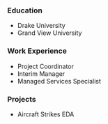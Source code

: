 ### Education
- Drake University
- Grand View University

### Work Experience
- Project Coordinator
- Interim Manager
- Managed Services Specialist


### Projects
- Aircraft Strikes EDA
